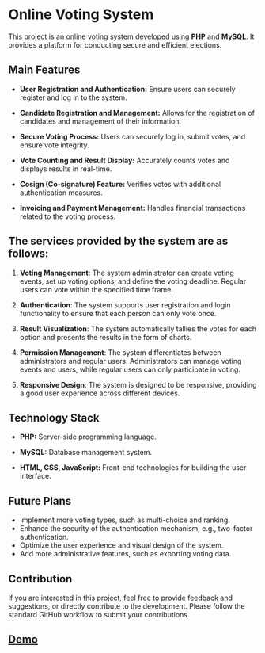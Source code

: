 # Online Voting System

This project is an online voting system developed using **PHP** and **MySQL**. It provides a platform for conducting secure and efficient elections.

## Main Features

- **User Registration and Authentication:** 
  Ensure users can securely register and log in to the system.
  
- **Candidate Registration and Management:** 
  Allows for the registration of candidates and management of their information.
  
- **Secure Voting Process:**
  Users can securely log in, submit votes, and ensure vote integrity.
  
- **Vote Counting and Result Display:**
  Accurately counts votes and displays results in real-time.
  
- **Cosign (Co-signature) Feature:** 
  Verifies votes with additional authentication measures.
  
- **Invoicing and Payment Management:** 
  Handles financial transactions related to the voting process.

## The services provided by the system are as follows:

1. **Voting Management**: The system administrator can create voting events, set up voting options, and define the voting deadline. Regular users can vote within the specified time frame.

2. **Authentication**: The system supports user registration and login functionality to ensure that each person can only vote once.

3. **Result Visualization**: The system automatically tallies the votes for each option and presents the results in the form of charts.

4. **Permission Management**: The system differentiates between administrators and regular users. Administrators can manage voting events and users, while regular users can only participate in voting.

5. **Responsive Design**: The system is designed to be responsive, providing a good user experience across different devices.

## Technology Stack

- **PHP:** 
  Server-side programming language.
  
- **MySQL:** 
  Database management system.
  
- **HTML, CSS, JavaScript:** 
  Front-end technologies for building the user interface.

## Future Plans

- Implement more voting types, such as multi-choice and ranking.
- Enhance the security of the authentication mechanism, e.g., two-factor authentication.
- Optimize the user experience and visual design of the system.
- Add more administrative features, such as exporting voting data.

## Contribution

If you are interested in this project, feel free to provide feedback and suggestions, or directly contribute to the development. Please follow the standard GitHub workflow to submit your contributions.

## [Demo](presentation.pdf)